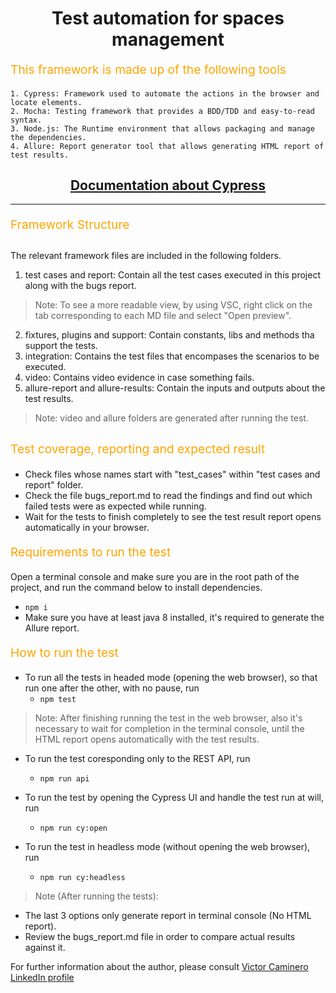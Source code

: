 <h1 align="center">
  Test automation for spaces management
</h1>

<p align="left" style="font-size: 1.2rem; color: orange;">
  This framework is made up of the following tools
</p>

```
1. Cypress: Framework used to automate the actions in the browser and locate elements.
2. Mocha: Testing framework that provides a BDD/TDD and easy-to-read syntax. 
3. Node.js: The Runtime environment that allows packaging and manage the dependencies.
4. Allure: Report generator tool that allows generating HTML report of test results.
```

<div align="center">
  <h2><a href="https://docs.cypress.io/guides/getting-started/installing-cypress">
  Documentation about Cypress</a></h2> 
</div>
<hr />

<p align="left" style="font-size: 1.2rem; color: orange;"> Framework Structure </p>

##
The relevant framework files are included in the following folders.

1. test cases and report: Contain all the test cases executed in this project along with the bugs report.
> Note: To see a more readable view, by using VSC, right click on the tab corresponding to each MD file and select "Open preview".
2. fixtures, plugins and support: Contain constants, libs and methods tha support the tests.
3. integration: Contains the test files that encompases the scenarios to be executed.
4. video: Contains video evidence in case something fails.
5. allure-report and allure-results: Contain the inputs and outputs about the test results.
> Note: video and allure folders are  generated after running the test.
##

<p align="left" style="font-size: 1.2rem; color: orange;"> Test coverage, reporting and expected result </p>

- Check files whose names start with "test_cases" within "test cases and report" folder.
- Check the file bugs_report.md to read the findings and find out which failed tests were as expected while running.
- Wait for the tests to finish completely to see the test result report opens automatically in your browser.

<p align="left" style="font-size: 1.2rem; color: orange;"> Requirements to run the test </p>

Open a terminal console and make sure you are in the root path of the project, and run the command below to install dependencies.
   - `npm i`
   - Make sure you have at least java 8 installed, it's required to generate the Allure report.

<p align="left" style="font-size: 1.2rem; color: orange;"> How to run the test </p>

- To run all the tests in headed mode (opening the web browser), so that run one after the other, with no pause, run
   - `npm test`
> Note: After finishing running the test in the web browser, also it's necessary to wait for completion in the terminal console, until the HTML report opens automatically with the test results.

- To run the test coresponding only to the REST API, run
   - `npm run api`

- To run the test by opening the Cypress UI and handle the test run at will, run
   - `npm run cy:open`

- To run the test in headless mode (without opening the web browser), run
   - `npm run cy:headless`

> Note (After running the tests):
- The last 3 options only generate report in terminal console (No HTML report).
- Review the bugs_report.md file in order to compare actual results against it.


For further information about the author, please consult
[Victor Caminero LinkedIn profile](https://www.linkedin.com/in/victor-caminero/)